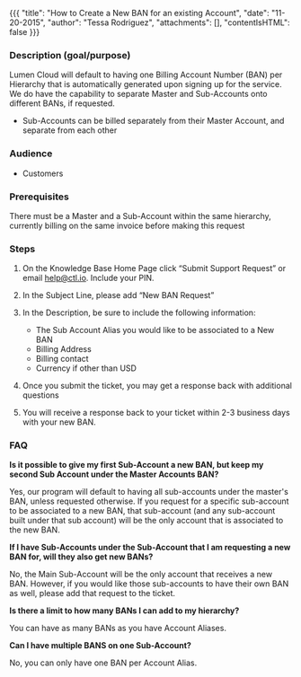 {{{
  "title": "How to Create a New BAN for an existing Account",
  "date": "11-20-2015",
  "author": "Tessa Rodriguez",
  "attachments": [],
  "contentIsHTML": false
}}}

### Description (goal/purpose)

Lumen Cloud will default to having one Billing Account Number (BAN) per Hierarchy that is automatically generated upon signing up for the service. We do have the capability to separate Master and Sub-Accounts onto different BANs, if requested.

* Sub-Accounts can be billed separately from their Master Account, and separate from each other

### Audience

* Customers

### Prerequisites
There must be a Master and a Sub-Account within the same hierarchy, currently billing on the same invoice before making this request


### Steps

1. On the Knowledge Base Home Page click “Submit Support Request” or email help@ctl.io. Include your PIN.

2. In the Subject Line, please add “New BAN Request”

3. In the Description, be sure to include the following information:
    * The Sub Account Alias you would like to be associated to a New BAN
    * Billing Address
    * Billing contact
    * Currency if other than USD

4. Once you submit the ticket, you may get a response back with additional questions

5. You will receive a response back to your ticket within 2-3 business days with your new BAN.

### FAQ

**Is it possible to give my first Sub-Account a new BAN, but keep my second Sub Account under the Master Accounts BAN?**

Yes, our program will default to having all sub-accounts under the master's BAN, unless requested otherwise.  If you request for a specific sub-account to be associated to a new BAN, that sub-account (and any sub-account built under that sub account) will be the only account that is associated to the new BAN.

**If I have Sub-Accounts under the Sub-Account that I am requesting a new BAN for, will they also get new BANs?**

No, the Main Sub-Account will be the only account that receives a new BAN.  However, if you would like those sub-accounts to have their own BAN as well, please add that request to the ticket.

**Is there a limit to how many BANs I can add to my hierarchy?**

You can have as many BANs as you have Account Aliases.

**Can I have multiple BANS on one Sub-Account?**

No, you can only have one BAN per Account Alias.
